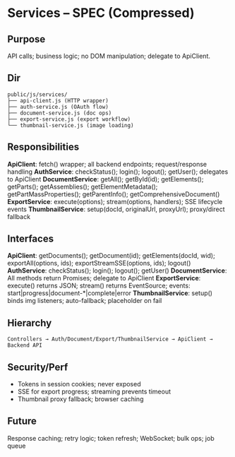 # Services – SPEC (Compressed)

## Purpose
API calls; business logic; no DOM manipulation; delegate to ApiClient.

## Dir
```
public/js/services/
├── api-client.js (HTTP wrapper)
├── auth-service.js (OAuth flow)
├── document-service.js (doc ops)
├── export-service.js (export workflow)
└── thumbnail-service.js (image loading)
```

## Responsibilities
**ApiClient**: fetch() wrapper; all backend endpoints; request/response handling
**AuthService**: checkStatus(); login(); logout(); getUser(); delegates to ApiClient
**DocumentService**: getAll(); getById(id); getElements(); getParts(); getAssemblies(); getElementMetadata(); getPartMassProperties(); getParentInfo(); getComprehensiveDocument()
**ExportService**: execute(options); stream(options, handlers); SSE lifecycle events
**ThumbnailService**: setup(docId, originalUrl, proxyUrl); proxy/direct fallback

## Interfaces
**ApiClient**: getDocuments(); getDocument(id); getElements(docId, wid); exportAll(options, ids); exportStreamSSE(options, ids); logout()
**AuthService**: checkStatus(); login(); logout(); getUser()
**DocumentService**: All methods return Promises; delegate to ApiClient
**ExportService**: execute() returns JSON; stream() returns EventSource; events: start|progress|document-*|complete|error
**ThumbnailService**: setup() binds img listeners; auto-fallback; placeholder on fail

## Hierarchy
```
Controllers → Auth/Document/Export/ThumbnailService → ApiClient → Backend API
```

## Security/Perf
- Tokens in session cookies; never exposed
- SSE for export progress; streaming prevents timeout
- Thumbnail proxy fallback; browser caching

## Future
Response caching; retry logic; token refresh; WebSocket; bulk ops; job queue
